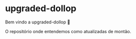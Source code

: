 # upgraded-dollop

Bem vindo a upgraded-dollop :tada:

O repositório onde entendemos como atualizadas de montão.
